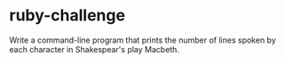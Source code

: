 # ruby-challenge
Write a command-line program that prints the number of lines spoken by each character in Shakespear's play Macbeth.
